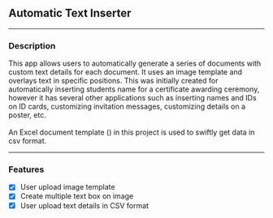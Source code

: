 ## Automatic Text Inserter

<hr>

### Description

This app allows users to automatically generate a series of documents with custom text details for each document.
It uses an image template and overlays text in specific positions. This was initially created for automatically
inserting
students name for a certificate awarding ceremony, however it has several other applications such as inserting names and
IDs on ID cards, customizing invitation messages, customizing details on a poster, etc. <br>
<br>
An Excel document template () in this project is used to swiftly get data in csv format.
<hr>

### Features

- [x] User upload image template
- [x] Create multiple text box on image
- [x] User upload text details in CSV format
